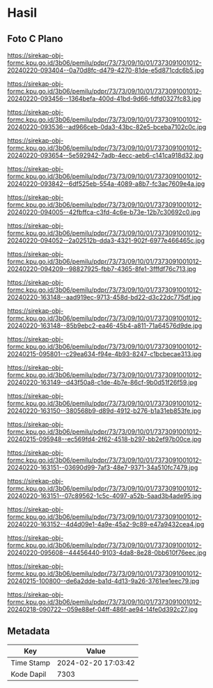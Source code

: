 # Hasil

## Foto C Plano

https://sirekap-obj-formc.kpu.go.id/3b06/pemilu/pdpr/73/73/09/10/01/7373091001012-20240220-093404--0a70d8fc-d479-4270-81de-e5d871cdc6b5.jpg

https://sirekap-obj-formc.kpu.go.id/3b06/pemilu/pdpr/73/73/09/10/01/7373091001012-20240220-093456--1364befa-400d-41bd-9d66-fdfd0327fc83.jpg

https://sirekap-obj-formc.kpu.go.id/3b06/pemilu/pdpr/73/73/09/10/01/7373091001012-20240220-093536--ad966ceb-0da3-43bc-82e5-bceba7102c0c.jpg

https://sirekap-obj-formc.kpu.go.id/3b06/pemilu/pdpr/73/73/09/10/01/7373091001012-20240220-093654--5e592942-7adb-4ecc-aeb6-c141ca918d32.jpg

https://sirekap-obj-formc.kpu.go.id/3b06/pemilu/pdpr/73/73/09/10/01/7373091001012-20240220-093842--6df525eb-554a-4089-a8b7-fc3ac7609e4a.jpg

https://sirekap-obj-formc.kpu.go.id/3b06/pemilu/pdpr/73/73/09/10/01/7373091001012-20240220-094005--42fbffca-c3fd-4c6e-b73e-12b7c30692c0.jpg

https://sirekap-obj-formc.kpu.go.id/3b06/pemilu/pdpr/73/73/09/10/01/7373091001012-20240220-094052--2a02512b-dda3-4321-902f-6977e466465c.jpg

https://sirekap-obj-formc.kpu.go.id/3b06/pemilu/pdpr/73/73/09/10/01/7373091001012-20240220-094209--98827925-fbb7-4365-8fe1-3fffdf76c713.jpg

https://sirekap-obj-formc.kpu.go.id/3b06/pemilu/pdpr/73/73/09/10/01/7373091001012-20240220-163148--aad919ec-9713-458d-bd22-d3c22dc775df.jpg

https://sirekap-obj-formc.kpu.go.id/3b06/pemilu/pdpr/73/73/09/10/01/7373091001012-20240220-163148--85b9ebc2-ea46-45b4-a811-71a64576d9de.jpg

https://sirekap-obj-formc.kpu.go.id/3b06/pemilu/pdpr/73/73/09/10/01/7373091001012-20240215-095801--c29ea634-f94e-4b93-8247-c1bcbecae313.jpg

https://sirekap-obj-formc.kpu.go.id/3b06/pemilu/pdpr/73/73/09/10/01/7373091001012-20240220-163149--d43f50a8-c1de-4b7e-86cf-9b0d51f26f59.jpg

https://sirekap-obj-formc.kpu.go.id/3b06/pemilu/pdpr/73/73/09/10/01/7373091001012-20240220-163150--380568b9-d89d-4912-b276-b1a31eb853fe.jpg

https://sirekap-obj-formc.kpu.go.id/3b06/pemilu/pdpr/73/73/09/10/01/7373091001012-20240215-095948--ec569fd4-2f62-4518-b297-bb2ef97b00ce.jpg

https://sirekap-obj-formc.kpu.go.id/3b06/pemilu/pdpr/73/73/09/10/01/7373091001012-20240220-163151--03690d99-7af3-48e7-9371-34a510fc7479.jpg

https://sirekap-obj-formc.kpu.go.id/3b06/pemilu/pdpr/73/73/09/10/01/7373091001012-20240220-163151--07c89562-1c5c-4097-a52b-5aad3b4ade95.jpg

https://sirekap-obj-formc.kpu.go.id/3b06/pemilu/pdpr/73/73/09/10/01/7373091001012-20240220-163152--4d4d09e1-4a9e-45a2-9c89-e47a9432cea4.jpg

https://sirekap-obj-formc.kpu.go.id/3b06/pemilu/pdpr/73/73/09/10/01/7373091001012-20240220-095608--44456440-9103-4da8-8e28-0bb610f76eec.jpg

https://sirekap-obj-formc.kpu.go.id/3b06/pemilu/pdpr/73/73/09/10/01/7373091001012-20240215-100800--de6a2dde-ba1d-4d13-9a26-3761ee1eec79.jpg

https://sirekap-obj-formc.kpu.go.id/3b06/pemilu/pdpr/73/73/09/10/01/7373091001012-20240218-090722--059e88ef-04ff-486f-ae94-14fe0d392c27.jpg


## Metadata

| Key        | Value               |
| ---------- | ------------------- |
| Time Stamp | 2024-02-20 17:03:42 |
| Kode Dapil | 7303                |



